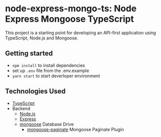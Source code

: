 # node-express-mongo-ts: Node Express Mongoose TypeScript 

This project is a starting point for developing an API-first application using TypeScript, Node.js and Mongoose.


## Getting started

- `npm install` to install dependencies
- set up `.env` file from the .env.example 
- `yarn start` to start deverloper environment


## Technologies Used
- [TypeScript](http://www.typescriptlang.org/)
- Backend
    - [Node.js](https://nodejs.org)
    - [Express](https://expressjs.com/)
    - [mongoose](https://mongoosejs.com/) Database Drive
      - [mongoose-paginate](https://www.npmjs.com/package/mongoose-paginate) Mongoose Paginate Plugin